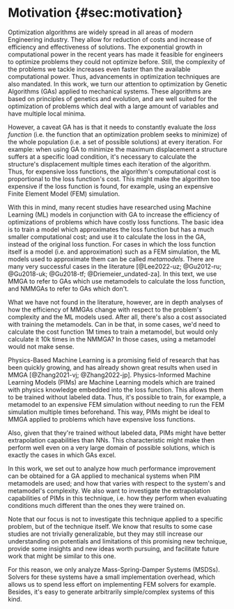 # Motivation {#sec:motivation}

Optimization algorithms are widely spread in all areas of modern Engineering
industry. They allow for reduction of costs and increase of efficiency and
effectiveness of solutions. The exponential growth in computational power in the
recent years has made it feasible for engineers to optimize problems they could
not optimize before. Still, the complexity of the problems we tackle increases
even faster than the available computational power. Thus, advancements in
optimization techniques are also mandated. In this work, we turn our attention
to optimization by Genetic Algorithms (GAs) applied to mechanical systems. These
algorithms are based on principles of genetics and evolution, and are well
suited for the optimization of problems which deal with a large amount of
variables and have multiple local minima.

However, a caveat GA has is that it needs to constantly evaluate the *loss
function* (i.e. the function that an optimization problem seeks to minimize) of
the whole population (i.e. a set of possible solutions) at every iteration. For
example: when using GA to minimize the maximum displacement a structure suffers
at a specific load condition, it's necessary to calculate the structure's
displacement multiple times each iteration of the algorithm. Thus, for expensive
loss functions, the algorithm's computational cost is proportional to the loss
function's cost. This might make the algorithm too expensive if the loss
function is found, for example, using an expensive Finite Element Model (FEM)
simulation.

With this in mind, many recent studies have researched using Machine Learning
(ML) models in conjunction with GA to increase the efficiency of optimizations
of problems which have costly loss functions. The basic idea is to train a model
which approximates the loss function but has a much smaller computational cost;
and use it to calculate the loss in the GA, instead of the original loss
function. For cases in which the loss function itself is a model (i.e. and
approximation) such as a FEM simulation, the ML models used to approximate them
can be called *metamodels*. There are many very successful cases in the
literature [@Lee2022-uz; @Gu2012-ru; @Gu2018-uk; @Gu2018-tf;
@Driemeier_undated-za]. In this text, we use MMGA to refer to GAs which use
metamodels to calculate the loss function, and NMMGAs to refer to GAs which
don't.

What we have not found in the literature, however, are in depth analyses of how
the efficiency of MMGAs change with respect to the problem's complexity and the
ML models used. After all, there's also a cost associated with training the
metamodels. Can in be that, in some cases, we'd need to calculate the cost
function $1$M times to train a metamodel, but would only calculate it $10$k
times in the NMMGA? In those cases, using a metamodel would not make sense.

Physics-Based Machine Learning is a promising field of research that has been
quickly growing, and has already shown great results when used in MMGA
[@Zhang2021-vj; @Zhang2022-jp]. Physics-Informed Machine Learning Models (PIMs) are
Machine Learning models which are trained with physics knowledge embedded into the
loss function. This allows them to be trained without labeled data. Thus, it's
possible to train, for example, a metamodel to an expensive FEM simulation
without needing to run the FEM simulation multiple times beforehand. This way,
PIMs might be ideal to MMGA applied to problems which have expensive loss
functions.

Also, given that they're trained without labeled data, PIMs might have better
extrapolation capabilities than NNs. This characteristic might make then perform
well even on a very large domain of possible solutions, which is exactly the
cases in which GAs excel.

In this work, we set out to analyze how much performance improvement can be
obtained for a GA applied to mechanical systems when PIM metamodels are used;
and how that varies with respect to the system's and metamodel's complexity. We
also want to investigate the extrapolation capabilities of PIMs in this
technique, i.e. how they perform when evaluating conditions much different than
the ones they were trained on.

Note that our focus is not to investigate this technique applied to a specific
problem, but of the technique itself. We know that results to some case studies
are not trivially generalizable, but they may still increase our understanding
on potentials and limitations of this promising new technique, provide some
insights and new ideas worth pursuing, and facilitate future work that might be
similar to this one.

For this reason, we only analyze Mass-Spring-Damper Systems (MSDSs). Solvers for
these systems have a small implementation overhead, which allows us to spend
less effort on implementing FEM solvers for example. Besides, it's easy to
generate arbitrarily simple/complex systems of this kind.
